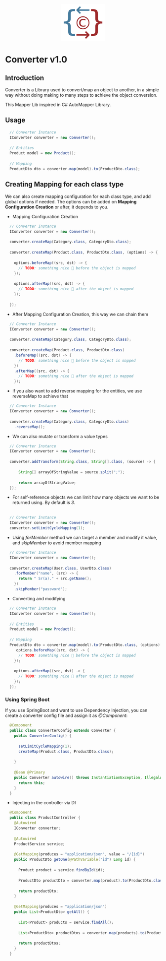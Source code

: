 
<p align="center"><a href="#" target="_blank" rel="noopener noreferrer"><img height="120px" src="assets/images/Converter-272.png" /></a></p>

# Converter v1.0

## Introduction

Converter is a Library used to convert/map an object to another, in a simple way without doing making to many steps to achieve the object conversion.

This Mapper Lib inspired in C# AutoMapper Library.

## Usage

```java
  // Converter Instance
  IConverter converter = new Converter();

  // Entities
  Product model = new Product();

  // Mapping
  ProductDto dto = converter.map(model).to(ProductDto.class);
```

## Creating Mapping for each class type

We can also create mapping configuration for each class type, and add global options if needed.
The options can be added on **Mapping Configuration Creation** or after, it depends to you.

* Mapping Configuration Creation

```java
  // Converter Instance
  IConverter converter = new Converter();

  converter.createMap(Category.class, CategoryDto.class);

  converter.createMap(Product.class, ProductDto.class, (options) -> {
    
    options.beforeMap((src, dst) -> {
      // TODO: something nice 🤩 before the object is mapped
    });

    options.afterMap((src, dst) -> {
      // TODO: something nice 🤩 after the object is mapped
    });

  });
```

* After Mapping Configuration Creation, this way we can chain them

```java
  // Converter Instance
  IConverter converter = new Converter();

  converter.createMap(Category.class, CategoryDto.class);

  converter.createMap(Product.class, ProductDto.class)
    .beforeMap((src, dst) -> {
      // TODO: something nice 🤩 before the object is mapped
    })
    .afterMap((src, dst) -> {
      // TODO: something nice 🤩 after the object is mapped
    });
```

* If you also want to add reverse mapping for the entities, we use reverseMap to achieve that

```java
  // Converter Instance
  IConverter converter = new Converter();

  converter.createMap(Category.class, CategoryDto.class)
    .reverseMap();
```

* We can also mutate or transform a value types

```java
  // Converter Instance
  IConverter converter = new Converter();

  converter.addTransform(String.class, String[].class, (source) -> {

      String[] arrayOfStringValue = source.split(";");

      return arrayOfStringValue;
  });
```

* For self-reference objects we can limit how many objects we want to be returned using.
  By default is *3*.

```java

  // Converter Instance
  IConverter converter = new Converter();
  converter.setLimitCycleMapping(1);

```

* Using *forMember* method we can target a member and modify it value, and *skipMember* to avoid member mapping

```java
  // Converter Instance
  IConverter converter = new Converter();

  converter.createMap(User.class, UserDto.class)
    .forMember("name", (src) -> {
      return " Sr(a)." + src.getName();
    })
    .skipMember("password");
```

* Converting and modifying
```java
  // Converter Instance
  IConverter converter = new Converter();

  // Entities
  Product model = new Product();

  // Mapping
  ProductDto dto = converter.map(model).to(ProductDto.class, (options) -> {
     options.beforeMap((src, dst) -> {
      // TODO: something nice 🤩 before the object is mapped
    });

    options.afterMap((src, dst) -> {
      // TODO: something nice 🤩 after the object is mapped
    });
  });
```

### Using Spring Boot

If you use SpringBoot and want to use Dependency Injection, you can create a converter config file and assign it as *@Component*:

```java
  @Component
  public class ConverterConfig extends Converter {
    public ConverterConfig() {
      
      setLimitCycleMapping(1);
      createMap(Product.class, ProductDto.class);

    }

    @Bean @Primary
    public Converter autowire() throws InstantiationException, IllegalAccessException {
      return this;
    }
  }
```

* Injecting in the controller via DI

```java
  @Component
  public class ProductController {
    @Autowired
    IConverter converter;
    
    @Autowired
    ProductService service;

    @GetMapping(produces = "application/json", value = "/{id}")
    public ProductDto getOne(@PathVariable("id") Long id) {
      
      Product product = service.findById(id);

      ProductDto productDto = converter.map(product).to(ProductDto.class);

      return productDto;
    }

    @GetMapping(produces = "application/json")
    public List<ProductDto> getAll() {

      List<Product> products = service.findAll();
      
      List<ProductDto> productDtos = converter.map(products).to(ProductDto.class);

      return productDtos;
    }
  }
```